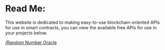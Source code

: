 # Read Me:
This website is dedicated to making easy-to-use blockchain-oriented APIs for use in smart contracts, you can view the available free APIs for use in your projects below.

[/Random Number Oracle](RandomNumberOracle/README_RandomNumberOracle.md)
